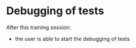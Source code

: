# Debugging of tests

After this training session:

- the user is able to start the debugging of tests
  